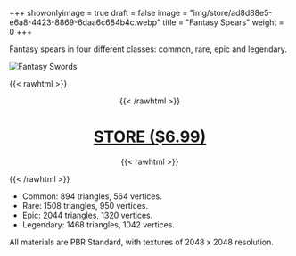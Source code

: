 +++
showonlyimage = true
draft = false
image = "img/store/ad8d88e5-e6a8-4423-8869-6daa6c684b4c.webp"
title = "Fantasy Spears"
weight = 0
+++

Fantasy spears in four different classes: common, rare, epic and legendary.
<!--more-->

![Fantasy Swords](/img/store/ad8d88e5-e6a8-4423-8869-6daa6c684b4c.webp)

{{< rawhtml >}}<center>{{< /rawhtml >}}
# [STORE ($6.99)](https://assetstore.unity.com/packages/3d/props/weapons/fantasy-spears-247420)
{{< rawhtml >}}</center>{{< /rawhtml >}}

* Common: 894 triangles, 564 vertices.
* Rare: 1508 triangles, 950 vertices.
* Epic: 2044 triangles, 1320 vertices.
* Legendary: 1468 triangles, 1042 vertices.

All materials are PBR Standard, with textures of 2048 x 2048 resolution.
